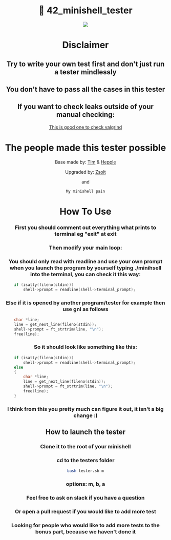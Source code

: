 <div align=center>
<h1>📖 42_minishell_tester</h1>
<img align=center src="https://github.com/zstenger93/42_minishell_tester/blob/main/result.png">

<h1>Disclaimer</h1>
<h2>Try to write your own test first and don't just run a tester mindlessly</h2>
<h2>You don't have to pass all the cases in this tester</h2>
<h2>If you want to check leaks outside of your manual checking:</h2>

[This is good one to check valgrind](https://github.com/thallard/minishell_tester)
<h2></h2>
<h1>The people made this tester possible</h1>

Base made by: [Tim](https://github.com/tjensen42) & [Hepple](https://github.com/hepple42)

Upgraded by: [Zsolt](https://github.com/zstenger93)

and

```
My minishell pain
```

<h1>How To Use</h1>
<h3>First you should comment out everything what prints to terminal eg "exit" at exit</h3>
<h3>Then modify your main loop:</h3>
<h3>You should only read with readline and use your own prompt when you launch the program by yourself typing ./minihsell into the terminal, you can check it this way:</h3>
</div>

```c
	if (isatty(fileno(stdin)))
		shell->prompt = readline(shell->terminal_prompt);
```

<h3 align=center>Else if it is opened by another program/tester for example then use gnl as follows</h3>

```c
	char *line;
	line = get_next_line(fileno(stdin));
	shell->prompt = ft_strtrim(line, "\n");
	free(line);
```

<h3 align=center>So it should look like something like this:</h3>

```c
	if (isatty(fileno(stdin)))
		shell->prompt = readline(shell->terminal_prompt);
	else
	{
		char *line;
		line = get_next_line(fileno(stdin));
		shell->prompt = ft_strtrim(line, "\n");
		free(line);
	}
```
<div align=center>
<h3>I think from this you pretty much can figure it out, it isn't a big change :)</h3>
<h2>How to launch the tester</h2>
<h3>Clone it to the root of your minishell</h3>
<h3>cd to the testers folder</h3>

```bash
bash tester.sh m
```

<h3>options: m, b, a</h3>
<h3>Feel free to ask on slack if you have a question</h3>
<h3>Or open a pull request if you would like to add more test</h3>
<h3>Looking for people who would like to add more tests to the bonus part, because we haven't done it</h3>
</div>